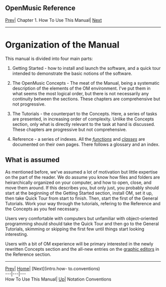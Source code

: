 OpenMusic Reference  
---  
[Prev](intro.how-to)| Chapter 1. How To Use This Manual|
[Next](intro.how-to.conventions)  
  
* * *

# Organization of the Manual

This manual is divided into four main parts:

  1. Getting Started - how to install and launch the software, and a quick tour intended to demonstrate the basic notions of the software.

  2. The OpenMusic Concepts - The meat of the Manual, being a systematic description of the elements of the OM environment. I've put them in what seems the most logical order, but there is not necessarily any continuity between the sections. These chapters are comprehensive but not progressive.

  3. The Tutorials - the counterpart to the Concepts. Here, a series of tasks are presented, in increasing order of complexity. Unlike the Concepts section, only what is directly relevant to the task at hand is discussed. These chapters are progressive but not comprehensive.

  4. Reference - a series of indexes. All the [_functions_](glossary#FUNCTION) and [_classes_](glossary#CLASS) are documented on their own pages. There follows a glossary and an index.

## What is assumed

As mentioned before, we've assumed a lot of motivation but little expertise on
the part of the reader. We do assume you know how files and folders are
heirarchically organized on your computer, and how to open, close, and move
them around. If this describes you, but only just, you probably should start
at the beginning of the Getting Started section, install OM, set it up, then
take Quick Tour from start to finish. Then, start the first of the General
Tutorials. Work your way through the tutorials, refering to the Reference and
the Concepts as you feel necessary.

Users very comfortable with computers but unfamiliar with object-oriented
programming should should take the Quick Tour and then go to the General
Tutorials, skimming or skipping the first few until things start looking
interesting.

Users with a bit of OM experience will be primary interested in the newly
rewritten Concepts section and the all-new entries on the [graphic
editors](editors.intro) in the Reference section.

* * *

[Prev](intro.how-to)| [Home](index)| [Next](intro.how-
to.conventions)  
---|---|---  
How To Use This Manual| [Up](intro.how-to)| Notation Conventions

